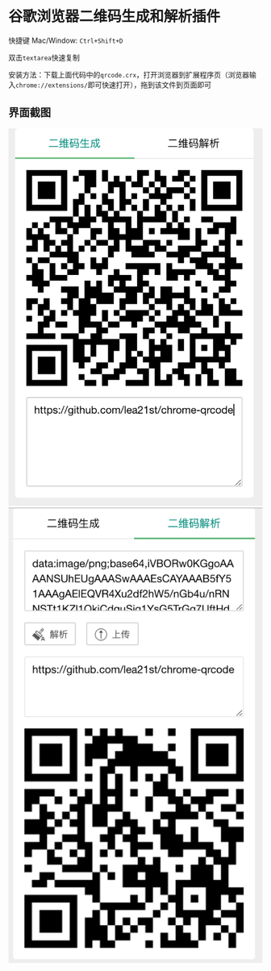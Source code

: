 谷歌浏览器二维码生成和解析插件
===============

快捷键
Mac/Window: `Ctrl+Shift+D`

双击`textarea`快速复制

安装方法：下载上面代码中的`qrcode.crx`，打开浏览器到扩展程序页（浏览器输入`chrome://extensions/`即可快速打开），拖到该文件到页面即可

## **界面截图**
![1](1.png "1")
![2](2.png "2")